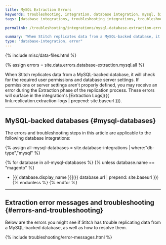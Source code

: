 ```yaml
---
title: MySQL Extraction Errors
keywords: troubleshooting, integration, database integration, mysql, binlog error, extraction error, mariadb, aurora, google cloudsql, rds
tags: [database_integrations, troubleshooting_integrations, troubleshooting_errors]

permalink: /troubleshooting/integrations/mysql-database-extraction-errors

summary: "When Stitch replicates data from a MySQL-backed database, it will check for the required user permissions and database server settings. If permissions or server settings aren't properly defined, an error may arise. In this article are the errors you might see and how to resolve them."
type: "database-integration, error"
---
```

{% include misc/data-files.html %}

{% assign errors = site.data.errors.database-extraction.mysql.all %}

When Stitch replicates data from a MySQL-backed database, it will check for the required user permissions and database server settings. If permissions or server settings aren't properly defined, you may receive an error during the Extraction phase of the replication process. These errors will surface in the integration's [Extraction Logs]({{ link.replication.extraction-logs | prepend: site.baseurl }}).

---

## MySQL-backed databases {#mysql-databases}

The errors and troubleshooting steps in this article are applicable to the following database integrations:

{% assign all-mysql-databases = site.database-integrations | where:"db-type","mysql" %}

{% for database in all-mysql-databases %}
{% unless database.name == "magento" %}
- [{{ database.display_name }}]({{ database.url | prepend: site.baseurl }})
{% endunless %}
{% endfor %}

---

## Extraction error messages and troubleshooting {#errors-and-troubleshooting}

Below are the errors you might see if Stitch has trouble replicating data from a MySQL-backed database, as well as how to resolve them.

{% include troubleshooting/error-messages.html %}